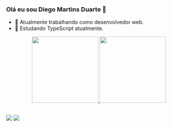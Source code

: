 ### Olá eu sou Diego Martins Duarte 👋

- 🔭 Atualmente trabalhando como desenvolvedor web.
- 🌱 Estudando TypeScript atualmente.

<div align="center">
  <a href="https://github.com/diegomardu">
  <img height="180em" src="https://github-readme-stats.vercel.app/api?username=diegomardu&show_icons=true&theme=dracula&include_all_commits=true&count_private=true"/>
  <img height="180em" src="https://github-readme-stats.vercel.app/api/top-langs/?username=diegomardu&layout=compact&langs_count=7&theme=dracula"/>
</div>

  ##
  <div>
  <a href = "mailto:diegomartins836@gmail.com"><img src="https://img.shields.io/badge/-Gmail-%23333?style=for-the-badge&logo=gmail&logoColor=white" target="_blank"></a>
  <a href="https://www.linkedin.com/in/diego-martins-duarte-354a01114/" target="_blank"><img src="https://img.shields.io/badge/-LinkedIn-%230077B5?style=for-the-badge&logo=linkedin&logoColor=white" target="_blank"></a> 
  </div>

